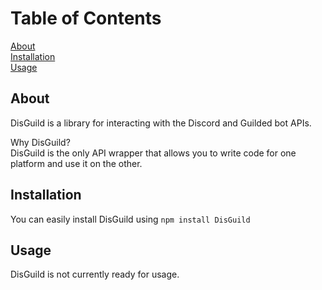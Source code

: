 # Table of Contents
[About](#about)  
[Installation](#installation)  
[Usage](#usage)

## About
DisGuild is a library for interacting with the Discord and Guilded bot APIs.  
  
Why DisGuild?  
DisGuild is the only API wrapper that allows you to write code for one platform and use it on the other.

## Installation
You can easily install DisGuild using `npm install DisGuild`

## Usage
DisGuild is not currently ready for usage.
